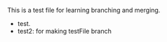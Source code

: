 This is a test file for learning branching and merging.

- test.
- test2: for making testFile branch
